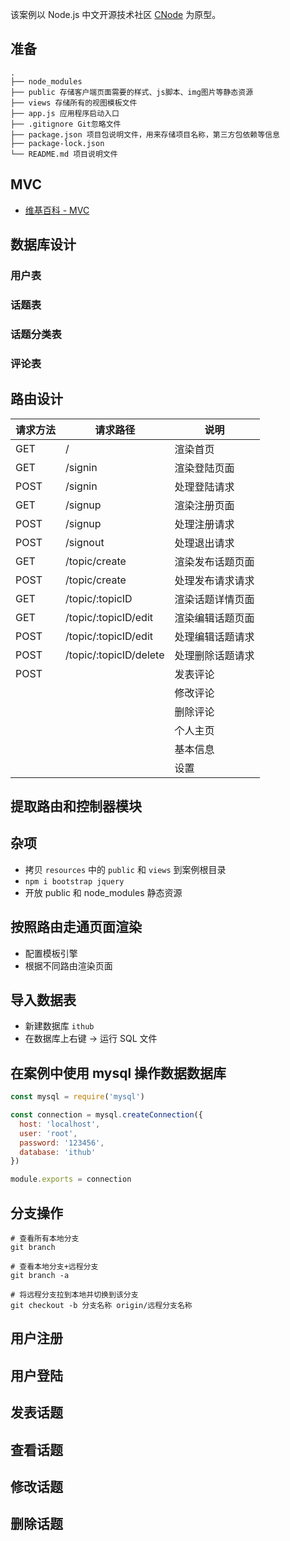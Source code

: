 该案例以 Node.js 中文开源技术社区 [CNode](http://cnodejs.org/) 为原型。

## 准备

```
.
├── node_modules
├── public 存储客户端页面需要的样式、js脚本、img图片等静态资源
├── views 存储所有的视图模板文件
├── app.js 应用程序启动入口
├── .gitignore Git忽略文件
├── package.json 项目包说明文件，用来存储项目名称，第三方包依赖等信息
├── package-lock.json
└── README.md 项目说明文件
```

## MVC

- [维基百科 - MVC](https://zh.wikipedia.org/wiki/MVC)

## 数据库设计

### 用户表

### 话题表

### 话题分类表

### 评论表

## 路由设计

| 请求方法 | 请求路径                   | 说明       |
| ---- | ---------------------- | -------- |
| GET  | /                      | 渲染首页     |
| GET  | /signin                | 渲染登陆页面   |
| POST | /signin                | 处理登陆请求   |
| GET  | /signup                | 渲染注册页面   |
| POST | /signup                | 处理注册请求   |
| POST | /signout               | 处理退出请求   |
| GET  | /topic/create          | 渲染发布话题页面 |
| POST | /topic/create          | 处理发布请求请求 |
| GET  | /topic/:topicID        | 渲染话题详情页面 |
| GET  | /topic/:topicID/edit   | 渲染编辑话题页面 |
| POST | /topic/:topicID/edit   | 处理编辑话题请求 |
| POST | /topic/:topicID/delete | 处理删除话题请求 |
| POST |                        | 发表评论     |
|      |                        | 修改评论     |
|      |                        | 删除评论     |
|      |                        | 个人主页     |
|      |                        | 基本信息     |
|      |                        | 设置       |

## 提取路由和控制器模块

## 杂项

- 拷贝 `resources` 中的 `public` 和 `views` 到案例根目录
- `npm i bootstrap jquery`
- 开放 public 和 node_modules 静态资源

## 按照路由走通页面渲染

- 配置模板引擎
- 根据不同路由渲染页面

## 导入数据表

- 新建数据库 `ithub`
- 在数据库上右键 -> 运行 SQL 文件

## 在案例中使用 mysql 操作数据数据库

```javascript
const mysql = require('mysql')

const connection = mysql.createConnection({
  host: 'localhost',
  user: 'root',
  password: '123456',
  database: 'ithub'
})

module.exports = connection
```

## 分支操作

```shell
# 查看所有本地分支
git branch

# 查看本地分支+远程分支
git branch -a

# 将远程分支拉到本地并切换到该分支
git checkout -b 分支名称 origin/远程分支名称
```



## 用户注册

## 用户登陆

## 发表话题

## 查看话题

## 修改话题

## 删除话题




